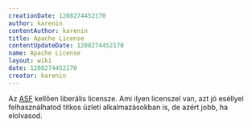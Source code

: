 ```yaml
---
creationDate: 1208274452170 
author: karenin 
contentAuthor: karenin 
title: Apache License 
contentUpdateDate: 1208274452170 
name: Apache License 
layout: wiki 
date: 1208274452170 
creator: karenin 
---
```

Az [ASF](ASF.html) kellően liberális licensze. Ami ilyen licenszel van, azt jó eséllyel felhasználhatod titkos üzleti alkalmazásokban is, de azért jobb, ha elolvasod.
